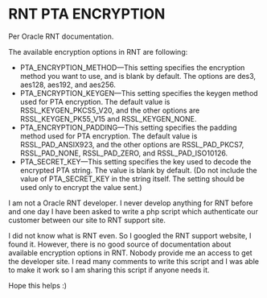 RNT PTA ENCRYPTION 
===

Per Oracle RNT documentation.

The available encryption options in RNT are following:
- PTA_ENCRYPTION_METHOD—This setting specifies the encryption method
you want to use, and is blank by default. The options are des3, aes128, aes192, and
aes256.
- PTA_ENCRYPTION_KEYGEN—This setting specifies the keygen method used
for PTA encryption. The default value is RSSL_KEYGEN_PKCS5_V20, and the other
options are RSSL_KEYGEN_PK55_V15 and RSSL_KEYGEN_NONE.
- PTA_ENCRYPTION_PADDING—This setting specifies the padding method used
for PTA encryption. The default value is RSSL_PAD_ANSIX923, and the other
options are RSSL_PAD_PKCS7, RSSL_PAD_NONE, RSSL_PAD_ZERO, and
RSSL_PAD_ISO10126.
- PTA_SECRET_KEY—This setting specifies the key used to decode the encrypted
PTA string. The value is blank by default. (Do not include the value of
PTA_SECRET_KEY in the string itself. The setting should be used only to encrypt the
value sent.)

I am not a Oracle RNT developer. I never develop anything for RNT before and one day I have been asked to write a php script which authenticate our customer between our site to RNT support site.

I did not know what is RNT even. So I googled the RNT support website, I found it. However, there is no good source of documentation about available encryption options in RNT. Nobody provide me an access to get the developer site. I read many comments to write this script and I was able to make it work so I am sharing this script if anyone needs it.

Hope this helps :)
